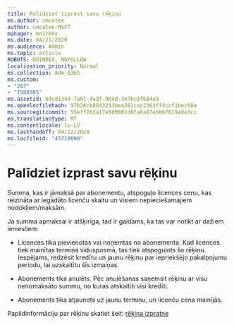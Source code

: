 ```yaml
---
title: Palīdziet izprast savu rēķinu
ms.author: cmcatee
author: cmcatee-MSFT
manager: mnirkhe
ms.date: 04/21/2020
ms.audience: Admin
ms.topic: article
ROBOTS: NOINDEX, NOFOLLOW
localization_priority: Normal
ms.collection: Adm_O365
ms.custom:
- "267"
- "1500005"
ms.assetid: bdcd1344-7a01-4a3f-90ad-3e7bc0f684a9
ms.openlocfilehash: 97b26cb0843233bea281cac2363ff4ccf1bec58e
ms.sourcegitcommit: 55eff703a17e500681d8fa6a87eb067019ade3cc
ms.translationtype: MT
ms.contentlocale: lv-LV
ms.lasthandoff: 04/22/2020
ms.locfileid: "43710090"
---
```

# <a name="help-understanding-your-bill"></a>Palīdziet izprast savu rēķinu

Summa, kas ir jāmaksā par abonementu, atspoguļo licences cenu, kas reizināta ar iegādāto licenču skaitu un visiem nepieciešamajiem nodokļiem/maksām.
  
Ja summa apmaksai ir atšķirīga, tad ir gaidāms, ka tas var notikt ar dažiem iemesliem:
  
- Licences tika pievienotas vai noņemtas no abonementa. Kad licences tiek mainītas termiņa vidusposmā, tas tiek atspoguļots šo rēķinu. Iespējams, redzēsit kredītu un jaunu rēķinu par iepriekšējo pakalpojumu periodu, lai uzskaitītu šīs izmaiņas.

- Abonements tika anulēts. Pēc anulēšanas saņemsit rēķinu ar visu nenomaksāto summu, no kuras atskaitīti visi kredīti.

- Abonements tika atjaunots uz jaunu termiņu, un licenču cena mainījās.

Papildinformāciju par rēķinu skatiet šeit: [rēķina izpratne](https://docs.microsoft.com/office365/admin/subscriptions-and-billing/understand-your-invoice)